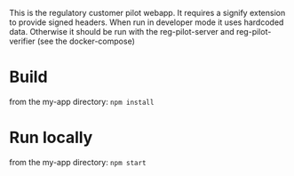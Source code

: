 This is the regulatory customer pilot webapp.
It requires a signify extension to provide signed headers.
When run in developer mode it uses hardcoded data.
Otherwise it should be run with the reg-pilot-server and reg-pilot-verifier (see the docker-compose)

# Build
from the my-app directory:
```npm install```

# Run locally
from the my-app directory:
```npm start```
